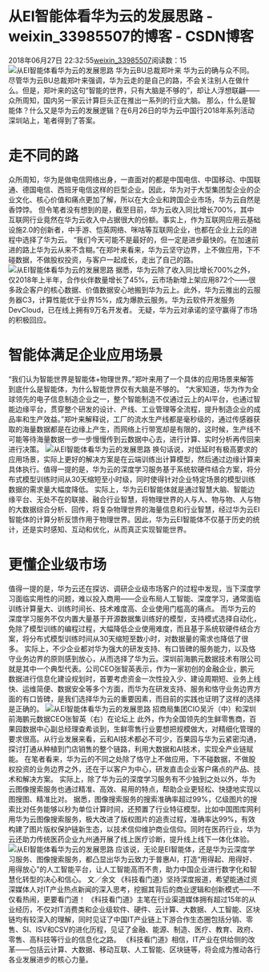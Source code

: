 # 从EI智能体看华为云的发展思路 - weixin_33985507的博客 - CSDN博客
2018年06月27日 22:32:55[weixin_33985507](https://me.csdn.net/weixin_33985507)阅读数：15
![从EI智能体看华为云的发展思路](http://p9.pstatp.com/large/pgc-image/153010487518028a697e115)
华为云BU总裁郑叶来
华为云的确与众不同。
尽管华为云BU总裁郑叶来强调，华为云走的是自己的路，不会关注别人在做什么。但是，郑叶来的这句“智能的世界，只有大脑是不够的”，却让人浮想联翩——众所周知，国内另一家云计算巨头正在推出一系列的行业大脑。
那么，什么是智能体？什么又是华为云的发展逻辑？在6月26日的华为云中国行2018年系列活动深圳站上，笔者得到了答案。
# 走不同的路
众所周知，华为是做电信网络出身，一直面对的都是中国电信、中国移动、中国联通、德国电信、西班牙电信这样的巨型企业。因此，华为对于大型集团型企业的企业文化、核心价值和痛点更加了解，所以在大企业和跨国企业市场，华为云自然是香饽饽。
但令笔者没有想到的是，截至目前，华为云收入同比增长700%，其中互联网行业竟然在华为云收入中占据很大的份额。事实上，作为互联网应用云基础设施2.0的创新者，中手游、恺英网络、咪咕等互联网企业，也都在企业上云的进程中选择了华为云。
“我们今天可能不是最好的，但一定是进步最快的。在加速前进的路上华为云从来不含糊。”在郑叶来看来，华为云坚守边界，上不做应用，下不碰数据，不做股权投资，与客户一起成长，走出了自己的路。
![从EI智能体看华为云的发展思路](http://p1.pstatp.com/large/pgc-image/1530104914295e0693ad979)
据悉，华为云除了收入同比增长700%之外，仅2018年上半年，合作伙伴数量增长了45%，云市场新增上架应用872个——很多政企客户的核心数据、价值数据安心地搬到华为云上。此外，华为云推出的云服务器C3，计算性能优于业界15%，成为爆款云服务。华为云软件开发服务DevCloud，已在线上拥有9万名开发者。
无疑，华为云对承诺的坚守赢得了市场的积极回应。
# 智能体满足企业应用场景
“我们认为智能世界是智能体+物理世界。”郑叶来用了一个具体的应用场景来解答到底什么是智能体，为什么智能世界仅有大脑是不够的。
“大家知道，华为作为全球领先的电子信息制造企业之一，整个智能制造不仅通过云上的AI平台，也通过智能边缘平台，贯穿整个研发的设计、产线、工业管理等全流程，提升制造企业的成品率和生产效益。”郑叶来解释说，工厂的流水生产线都是毫秒级的，通过传感器获取的海量数据都是在边缘上产生，而网络上行带宽却是有限的，这时候，生产线不可能等待海量数据一步一步慢慢传到云数据中心去，进行计算、实时分析再传回来进行决策。
![从EI智能体看华为云的发展思路](http://p9.pstatp.com/large/pgc-image/1530104936947610c5fe537)
换句话说，对低延时有极高要求的应用场景，实际上更好的解决方案是在云端训练出计算模型，然后通过边缘计算来具体执行。值得一提的是，华为云的深度学习服务基于系统软硬件结合方案，将分布式模型训练时间从30天缩短至小时级，同时使得针对企业特定场景的模型训练数据的需求量大幅度降低。
实际上，华为云EI智能体就是通过智慧大脑、智能边缘平台、无处不在的联接、融合行业智慧，将物理世界的人与人、物与物、人与物的大数据综合分析、回传，将复杂物理世界的海量信息和行业智慧，经过华为云EI智能体的计算分析反馈作用于物理世界。因此，华为云EI智能体不仅基于历史的统计，还是实时感知、互动和优化，从而真正实现智能世界。
# 更懂企业级市场
值得一提的是，华为云还在探访、调研企业级市场客户的过程中发现，当下深度学习面临实用性的问题，难以投入商用——企业布局人工智能、深度学习，通常面临训练计算量大、训练时间长、技术难度高、企业使用门槛高的痛点。
而华为云的深度学习服务不仅内置大量基于开源数据集训练好的模型，支持模式选择自动化，免除了模型训练的编程过程，大幅降低企业使用难度，而且基于系统软硬件结合方案，将分布式模型训练时间从30天缩短至数小时，对数据量的需求也降低了很多。
实际上，不少企业都对华为强大的研发支持、有口皆碑的服务能力，以及恪守业务边界的原则感到放心，从而选择了华为云。深圳前海鹏元数据技术有限公司就是其中一个典型代表。公司CEO张智英表示，作为一家初创的金融企业，鹏元数据进行信息化建设规划时，首要考虑资金一次性投入少、建设周期短、业务上线快、运维简便、数据安全等多个方面，而华为在研发支持、服务和恪守业务边界方面的有口皆碑，是我们选择华为云的重要因素，而目前的实践也证明了这样的选择是正确的。
![从EI智能体看华为云的发展思路](http://p1.pstatp.com/large/pgc-image/15301049811970f5d7d10f0)
招商局集团CIO吴沂（中）和深圳前海鹏元数据CEO张智英（右）在论坛上
此外，作为全国领先的生鲜零售商，百果园数据中心副总经理查希谈到，生鲜零售行业要想把规模做大，对精细化管理的要求很高。从行业发展来看，云和AI技术都必不可少，百果园与华为云紧密沟通，探讨打通从种植到门店销售的整个链路，利用大数据和AI技术，实现全产业链赋能。
在笔者看来，华为云的不同之处除了恪守上不做应用，下不碰数据，不做股权投资的业务边界之外，还在于以客户为中心，研发直击企业客户痛点的产品、技术和解决方案。
实际上，除了华为云的深度学习服务有不少独到之处以外，华为云图像搜索服务也通过精准、高效、易用的特点，帮助企业更轻松、快捷地实现以图搜图、精准比对。
据悉，图像搜索服务的搜索准确率超过99%，亿级图片的搜索比对任务能够以秒为单位计算时间，还预置了行业特征模型。比如中国图库网利用华为云图像搜索服务，极大改进了版权图片的追责过程，准确率达99%，有效构建了图片版权保护链新生态，以技术信仰维护商业信仰。同时在医药行业，华为云还助力传统医药企业九州通开展了线上医疗诊断，提升线上线下一体化体验。
![从EI智能体看华为云的发展思路](http://p1.pstatp.com/large/pgc-image/15301049989661ee23189d8)
应该说，无论是EI智能体，还是华为云深度学习服务、图像搜索服务，都凸显出华为云致力于普惠AI，打造“用得起、用得好、用得放心”的人工智能平台，让人工智能高而不贵，助力中国企业进行数字化和智慧化转型的决心和信心。
文／余文
《科技看门道》坚持深度报道，希望能通过资深媒体人对IT产业热点新闻的深入思考，挖掘其背后的商业逻辑和创新模式——不仅看热闹，更要看门道！
《科技看门道》主笔在行业渠道媒体拥有超过15年的从业经历，不仅对IT消费类和企业级软件、硬件、云计算、大数据、人工智能、区块链均有较深入的理解，同时见证了中国IT产业链上下游合作生态圈包括分销、零售、SI、ISV和CSV的进化历程，见证了金融、能源、制造、医疗、教育、政府、零售、高科技等行业的信息化之路。
《科技看门道》相信，IT产业在供给侧的改革——包括云计算、大数据、移动互联、人工智能、区块链等，将会成为推动各行各业发展进步的核心力量。
